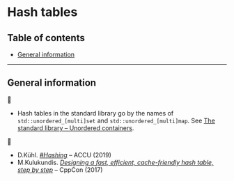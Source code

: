 # Hash tables

## Table of contents

* [General information](#general-information)

---

## General information

:memo:

* Hash tables in the standard library go by the names of `std::unordered_[multi]set` and `std::unordered_[multi]map`. See [The standard library &ndash; Unordered containers](../cpp/std_library.md#unordered-containers).

:movie_camera:

* D.K&uuml;hl. [*#Hashing*](https://www.youtube.com/watch?v=CJsQSIp7-Ig) &ndash; ACCU (2019)
* M.Kulukundis. [*Designing a fast, efficient, cache-friendly hash table, step by step*](https://www.youtube.com/watch?v=CJsQSIp7-Ig) &ndash; CppCon (2017)

<!--

https://cs.uwaterloo.ca/research/tr/1986/CS-86-14.pdf
http://codecapsule.com/2013/11/11/robin-hood-hashing/
https://arxiv.org/pdf/1809.04339.pdf

-->
